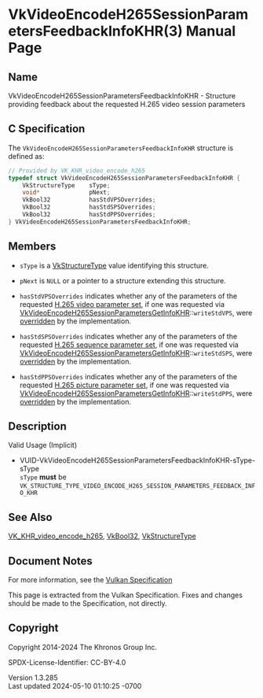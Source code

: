 # VkVideoEncodeH265SessionParametersFeedbackInfoKHR(3) Manual Page

## Name

VkVideoEncodeH265SessionParametersFeedbackInfoKHR - Structure providing
feedback about the requested H.265 video session parameters



## <a href="#_c_specification" class="anchor"></a>C Specification

The `VkVideoEncodeH265SessionParametersFeedbackInfoKHR` structure is
defined as:

``` c
// Provided by VK_KHR_video_encode_h265
typedef struct VkVideoEncodeH265SessionParametersFeedbackInfoKHR {
    VkStructureType    sType;
    void*              pNext;
    VkBool32           hasStdVPSOverrides;
    VkBool32           hasStdSPSOverrides;
    VkBool32           hasStdPPSOverrides;
} VkVideoEncodeH265SessionParametersFeedbackInfoKHR;
```

## <a href="#_members" class="anchor"></a>Members

- `sType` is a [VkStructureType](https://registry.khronos.org/vulkan/specs/1.3-extensions/man/html/VkStructureType.html) value identifying
  this structure.

- `pNext` is `NULL` or a pointer to a structure extending this
  structure.

- `hasStdVPSOverrides` indicates whether any of the parameters of the
  requested <a
  href="https://registry.khronos.org/vulkan/specs/1.3-extensions/html/vkspec.html#encode-h265-vps"
  target="_blank" rel="noopener">H.265 video parameter set</a>, if one
  was requested via
  [VkVideoEncodeH265SessionParametersGetInfoKHR](https://registry.khronos.org/vulkan/specs/1.3-extensions/man/html/VkVideoEncodeH265SessionParametersGetInfoKHR.html)::`writeStdVPS`,
  were <a
  href="https://registry.khronos.org/vulkan/specs/1.3-extensions/html/vkspec.html#encode-overrides"
  target="_blank" rel="noopener">overridden</a> by the implementation.

- `hasStdSPSOverrides` indicates whether any of the parameters of the
  requested <a
  href="https://registry.khronos.org/vulkan/specs/1.3-extensions/html/vkspec.html#encode-h265-sps"
  target="_blank" rel="noopener">H.265 sequence parameter set</a>, if
  one was requested via
  [VkVideoEncodeH265SessionParametersGetInfoKHR](https://registry.khronos.org/vulkan/specs/1.3-extensions/man/html/VkVideoEncodeH265SessionParametersGetInfoKHR.html)::`writeStdSPS`,
  were <a
  href="https://registry.khronos.org/vulkan/specs/1.3-extensions/html/vkspec.html#encode-overrides"
  target="_blank" rel="noopener">overridden</a> by the implementation.

- `hasStdPPSOverrides` indicates whether any of the parameters of the
  requested <a
  href="https://registry.khronos.org/vulkan/specs/1.3-extensions/html/vkspec.html#encode-h265-pps"
  target="_blank" rel="noopener">H.265 picture parameter set</a>, if one
  was requested via
  [VkVideoEncodeH265SessionParametersGetInfoKHR](https://registry.khronos.org/vulkan/specs/1.3-extensions/man/html/VkVideoEncodeH265SessionParametersGetInfoKHR.html)::`writeStdPPS`,
  were <a
  href="https://registry.khronos.org/vulkan/specs/1.3-extensions/html/vkspec.html#encode-overrides"
  target="_blank" rel="noopener">overridden</a> by the implementation.

## <a href="#_description" class="anchor"></a>Description

Valid Usage (Implicit)

- <a
  href="#VUID-VkVideoEncodeH265SessionParametersFeedbackInfoKHR-sType-sType"
  id="VUID-VkVideoEncodeH265SessionParametersFeedbackInfoKHR-sType-sType"></a>
  VUID-VkVideoEncodeH265SessionParametersFeedbackInfoKHR-sType-sType  
  `sType` **must** be
  `VK_STRUCTURE_TYPE_VIDEO_ENCODE_H265_SESSION_PARAMETERS_FEEDBACK_INFO_KHR`

## <a href="#_see_also" class="anchor"></a>See Also

[VK_KHR_video_encode_h265](https://registry.khronos.org/vulkan/specs/1.3-extensions/man/html/VK_KHR_video_encode_h265.html),
[VkBool32](https://registry.khronos.org/vulkan/specs/1.3-extensions/man/html/VkBool32.html), [VkStructureType](https://registry.khronos.org/vulkan/specs/1.3-extensions/man/html/VkStructureType.html)

## <a href="#_document_notes" class="anchor"></a>Document Notes

For more information, see the <a
href="https://registry.khronos.org/vulkan/specs/1.3-extensions/html/vkspec.html#VkVideoEncodeH265SessionParametersFeedbackInfoKHR"
target="_blank" rel="noopener">Vulkan Specification</a>

This page is extracted from the Vulkan Specification. Fixes and changes
should be made to the Specification, not directly.

## <a href="#_copyright" class="anchor"></a>Copyright

Copyright 2014-2024 The Khronos Group Inc.

SPDX-License-Identifier: CC-BY-4.0

Version 1.3.285  
Last updated 2024-05-10 01:10:25 -0700
